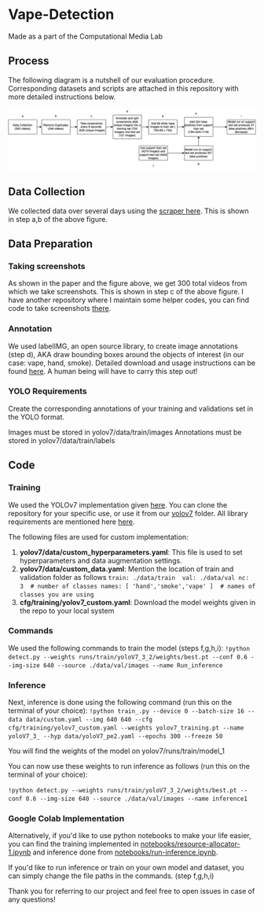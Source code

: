 # Vape-Detection
Made as a part of the Computational Media Lab

## Process
The following diagram is a nutshell of our evaluation procedure. Corresponding datasets and scripts are attached in this repository with more detailed instructions below.

![Process Diagram](figures/process_diagram.png)

## Data Collection

We collected data over several days using the [scraper here](https://github.com/drawrowfly/tiktok-scraper). This is shown in step a,b of the above figure.

## Data Preparation

### Taking screenshots

As shown in the paper and the figure above, we get 300 total videos from which we take screenshots. This is shown in step c of the above figure. I have another repository where I maintain some helper codes, you can find code to take screenshots [there](https://github.com/tanviaanand/TikTok-Helper-Codes).

### Annotation
We used labelIMG, an open source library, to create image annotations (step d), AKA draw bounding boxes around the objects of interest (in our case: vape, hand, smoke). Detailed download and usage instructions can be found [here](https://github.com/heartexlabs/labelImg). A human being will have to carry this step out!

### YOLO Requirements
Create the corresponding annotations of your training and validations set in the YOLO format.

Images must be stored in yolov7/data/train/images
Annotations must be stored in yolov7/data/train/labels

## Code

### Training

We used the YOLOv7 implementation given [here](https://github.com/WongKinYiu/yolov7). You can clone the repository for your specific use, or use it from our [yolov7](yolov7) folder. All library requirements are mentioned here [here](https://github.com/WongKinYiu/yolov7).

The following files are used for custom implementation:

1. **yolov7/data/custom_hyperparameters.yaml**: This file is used to set hyperparameters and data augmentation settings.
2. **yolov7/data/custom_data.yaml**: Mention the location of train and validation folder  as follows
`train: ./data/train 
val: ./data/val
nc: 3  # number of classes
names: [ 'hand','smoke','vape' ]  # names of classes you are using` 
3. **cfg/training/yolov7_custom.yaml**: Download the model weights given in the  repo to your local system

### Commands

We used the following commands to train the model (steps f,g,h,i):
`!python detect.py --weights runs/train/yoloV7_3_2/weights/best.pt --conf 0.6 --img-size 640 --source ./data/val/images --name Run_inference`

### Inference

Next, inference is done using the following command (run this on the terminal of your choice):
`!python train_.py --device 0 --batch-size 16 -- data data/custom.yaml --img 640 640 --cfg cfg/training/yolov7_custom.yaml --weights yolov7_training.pt --name yoloV7_3_ --hyp data/yoloV7_pe2.yaml --epochs 300 --freeze 50`

You will find the weights of the model on yolov7/runs/train/model_1 

You can now use these weights to run inference as follows (run this on the terminal of your choice): 

`!python detect.py --weights runs/train/yoloV7_3_2/weights/best.pt --conf 0.6 --img-size 640 --source ./data/val/images --name inference1`

### Google Colab Implementation
Alternatively, if you'd like to use python notebooks to make your life easier, you can find the training implemented in [notebooks/resource-allocator-1.ipynb](notebooks/resource-allocator-1.ipynb) and inference done from [notebooks/run-inference.ipynb](notebooks/run-inference.ipynb). 

If you'd like to run inference or train on your own model and dataset, you can simply change the file paths in the commands. (step f,g,h,i)

Thank you for referring to our project and feel free to open issues in case of any questions!

